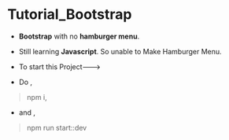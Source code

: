 # Tutorial_Bootstrap
*  **Bootstrap**
with no 
**hamburger menu**.

* Still learning 
**Javascript**. So unable to Make Hamburger Menu.
* To start this Project--->
* Do ,
> npm i,
* and ,
> npm run start::dev
